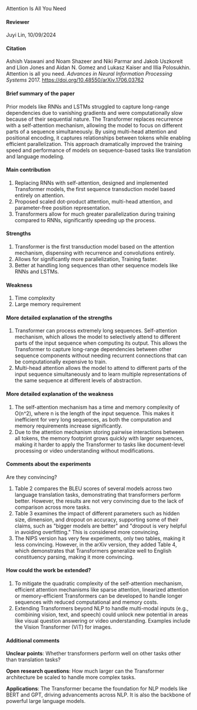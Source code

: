 Attention Is All You Need

#### Reviewer

 Juyi Lin, 10/09/2024

#### Citation

Ashish Vaswani and Noam Shazeer and Niki Parmar and Jakob Uszkoreit and Llion Jones and Aidan N. Gomez and Lukasz Kaiser and Illia Polosukhin. Attention is all you need. *Advances in Neural Information Processing Systems* 2017. https://doi.org/10.48550/arXiv.1706.03762

#### Brief summary of the paper

Prior models like RNNs and LSTMs struggled to capture long-range dependencies due to vanishing gradients and were computationally slow because of their sequential nature. The Transformer replaces recurrence with a self-attention mechanism, allowing the model to focus on different parts of a sequence simultaneously. By using multi-head attention and positional encoding, it captures relationships between tokens while enabling efficient parallelization. This approach dramatically improved the training speed and performance of models on sequence-based tasks like translation and language modeling.

#### Main contribution

1. Replacing RNNs with self-attention, designed and implemented Transformer models, the first sequence transduction model based entirely on attention.
2. Proposed scaled dot-product attention, multi-head attention, and parameter-free position representation. 
3. Transformers allow for much greater parallelization during training compared to RNNs, significantly speeding up the process.

#### Strengths

1. Transformer is the first transduction model based on the attention mechanism, dispensing with recurrence and convolutions entirely.
2. Allows for significantly more parallelization, Training faster.
3. Better at handling long sequences than other sequence models like RNNs and LSTMs.

#### Weakness

1. Time complexity
2. Large memory requirement

#### More detailed explanation of the strengths 

1. Transformer can process extremely long sequences. Self-attention mechanism, which allows the model to selectively attend to different parts of the input sequence when computing its output. This allows the Transformer to capture long-range dependencies between other sequence components without needing recurrent connections that can be computationally expensive to train. 
2. Multi-head attention allows the model to attend to different parts of the input sequence simultaneously and to learn multiple representations of the same sequence at different levels of abstraction.

#### More detailed explanation of the weakness

1. The self-attention mechanism has a time and memory complexity of O(n^2), where n is the length of the input sequence. This makes it inefficient for very long sequences, as both the computation and memory requirements increase significantly.
2. Due to the attention mechanism storing pairwise interactions between all tokens, the memory footprint grows quickly with larger sequences, making it harder to apply the Transformer to tasks like document-level processing or video understanding without modifications.

#### Comments about the experiments

Are they convincing? 

1. Table 2 compares the BLEU scores of several models across two language translation tasks, demonstrating that transformers perform better. However, the results are not very convincing due to the lack of comparison across more tasks.
2. Table 3 examines the impact of different parameters such as hidden size, dimension, and dropout on accuracy, supporting some of their claims, such as "bigger models are better" and "dropout is very helpful in avoiding overfitting." This is considered more convincing.
3. The NIPS version has very few experiments, only two tables, making it less convincing. However, in the arXiv version, they added Table 4, which demonstrates that Transformers generalize well to English constituency parsing, making it more convincing.

#### How could the work be extended?

1. To mitigate the quadratic complexity of the self-attention mechanism, efficient attention mechanisms like sparse attention, linearized attention or memory-efficient Transformers can be developed to handle longer sequences with reduced computational and memory costs.
2. Extending Transformers beyond NLP to handle multi-modal inputs (e.g., combining vision, text, and speech) could unlock new potential in areas like visual question answering or video understanding. Examples include the Vision Transformer (ViT) for images.

#### Additional comments

**Unclear points**:  Whether transformers perform well on other tasks other than translation tasks?

**Open research questions**: How much larger can the Transformer architecture be scaled to handle more complex tasks. 

**Applications**:  The Transformer became the foundation for NLP models like BERT and GPT, driving advancements across NLP. It is also the backbone of powerful large language models.